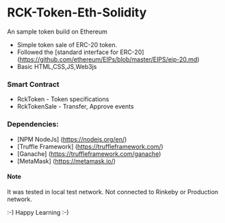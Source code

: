 # RCK-Token-Eth-Solidity

An sample token build on Ethereum

* Simple token sale of ERC-20 token.
* Followed the [standard interface for ERC-20] (https://github.com/ethereum/EIPs/blob/master/EIPS/eip-20.md)
* Basic HTML,CSS,JS,Web3js

### Smart Contract
* RckToken - Token specifications
* RckTokenSale - Transfer, Approve events

### Dependencies:
* [NPM NodeJs] (https://nodejs.org/en/)
* [Truffle Framework] (https://truffleframework.com/)
* [Ganache] (https://truffleframework.com/ganache)
* [MetaMask] (https://metamask.io/)

#### Note
It was tested in local test network. 
Not connected to Rinkeby or Production network.


:-) Happy Learning :-) 
